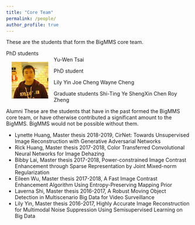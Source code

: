 ```yaml
---
title: "Core Team"
permalink: /people/
author_profile: true
---
```


These are the students that form the BigMMS core team.

PhD students
<br>
<img src='/images/ywtsai.png' width="100" style="float: left; margin: 15px">
Yu-Wen Tsai

PhD student
<br>

Lily Yin
Joe Cheng
Wayne Cheng

Graduate students
Shi-Ting Ye
ShengXin Chen
Roy Zheng

Alumni
These are the students that have in the past formed the BigMMS core team, or have otherwise contributed a significant amount to the BigMMS. BigMMS would not be possible without them.

* Lynette Huang, Master thesis 2018-2019, CirNet: Towards Unsupervised Image Reconstruction with Generative Adversarial Networks
* Rick Huang, Master thesis 2017-2018, Color Transferred Convolutional Neural Networks for Image Dehazing
* Bibby Lai, Master thesis 2017-2018, Power-constrained Image Contrast Enhancement through Sparse Representation by Joint Mixed-norm Regularization
* Eileen Wu, Master thesis 2017-2018, A Fast Image Contrast Enhancement Algorithm Using Entropy-Preserving Mapping Prior
* Laverna Shi, Master thesis 2016-2017, A Robust Moving Object Detection in Multiscenario Big Data for Video Surveillance
* Lily Yin, Master thesis 2016-2017, Highly Accurate Image Reconstruction for Multimodal Noise Suppression Using Semisupervised Learning on Big Data

